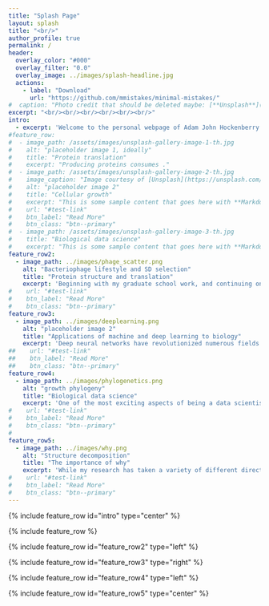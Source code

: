 ```yaml
---
title: "Splash Page"
layout: splash
title: "<br/>"
author_profile: true
permalink: /
header:
  overlay_color: "#000"
  overlay_filter: "0.0"
  overlay_image: ../images/splash-headline.jpg
  actions:
    - label: "Download"
      url: "https://github.com/mmistakes/minimal-mistakes/"
#  caption: "Photo credit that should be deleted maybe: [**Unsplash**](https://unsplash.com)"
excerpt: "<br/><br/><br/><br/><br/><br/>"
intro: 
  - excerpt: 'Welcome to the personal webpage of Adam John Hockenberry! I am a generally trained data scientist, but have focused much of my academic career on challenges in big-data biology. Below I hightlight some specific areas of research, but feel free to check out my publications for more details (and reach out if you have any questions!)'
#feature_row:
#  - image_path: /assets/images/unsplash-gallery-image-1-th.jpg
#    alt: "placeholder image 1, ideally"
#    title: "Protein translation"
#    excerpt: "Producing proteins consumes ."
#  - image_path: /assets/images/unsplash-gallery-image-2-th.jpg
#    image_caption: "Image courtesy of [Unsplash](https://unsplash.com/)"
#    alt: "placeholder image 2"
#    title: "Cellular growth"
#    excerpt: "This is some sample content that goes here with **Markdown** formatting."
#    url: "#test-link"
#    btn_label: "Read More"
#    btn_class: "btn--primary"
#  - image_path: /assets/images/unsplash-gallery-image-3-th.jpg
#    title: "Biological data science"
#    excerpt: "This is some sample content that goes here with **Markdown** formatting."
feature_row2:
  - image_path: ../images/phage_scatter.png
    alt: "Bacteriophage lifestyle and SD selection"
    title: "Protein structure and translation"
    excerpt: 'Beginning with my graduate school work, and continuing on through my post-doctoral studies I have focused on characterizing the language of microbial genomes. In particular, my research has looked at how codon usage biases (akin to synonyms in spoken language) and usage of the Shine-Dalgarno sequence (a form of punctuation mark that often defines the beginning of genes) vary within and between the genomes of bacteria and viruses. Perhaps most importantly, my work has looked at what these features can tell us about the life-history of individual species and how they can be leveraged to engineer genomes for synthetic biology applications.'
#    url: "#test-link"
#    btn_label: "Read More"
#    btn_class: "btn--primary"
feature_row3:
  - image_path: ../images/deeplearning.png
    alt: "placeholder image 2"
    title: "Applications of machine and deep learning to biology"
    excerpt: 'Deep neural networks have revolutionized numerous fields in recent years, but biological applications of these approaches are still in their infancy. Two of the dominant methods that have spurred these advances are Convolutional Neural Networks (particularly for image data) and Recurrent Neural Networks (for text-based data). Microbial genomes can be defined by a string of letters, but the molecules that these letters ultimately create are well-described by pairing-matrices. Both CNN and RNN-based networks therefore have tremendous potential for annotating genomes, and transformer architectures may provide still further advances in this area. My research is focused on how to best apply these tools and to exploit the dominant architectures to make biological advances. In particular, biological data is governed by known physical limits that place constraints on gene predictions but this physical knowledge can be codified and harnessed by deep learning approaches to drastically improve our ability to annotate genomes **de novo**.'
##    url: "#test-link"
##    btn_label: "Read More"
##    btn_class: "btn--primary"
feature_row4:
  - image_path: ../images/phylogenetics.png
    alt: "growth phylogeny"
    title: "Biological data science"
    excerpt: 'One of the most exciting aspects of being a data scientist working in biology is trying to discern how phylogenetic structure inhibits our ability to make statistical inference, and ideally how to overcome this obstacle. Two siblings are more closely related to one-another than any two random humans, two humans are more closely related to one-another than either is to chimpanzees, and a human and a chimp are much more closely related to one-another than either is to a sea anemone. This lack of independence in data points presents tremendous obstacles to statistical inference, as nearly all off-the-shelf statistical models make the iid assumption (independent and identically distributed). Further, sampling of individuals and species is far-from uniform. We know the genome sequence of more sars-cov-2 viruses than all other viruses combined. Working through these challenges and developing statistical tests and frameworks to account for this feature is an active and on-going area of my research, particularly as it pertains to machine and deep learning models.'
#    url: "#test-link"
#    btn_label: "Read More"
#    btn_class: "btn--primary"
#
feature_row5:
  - image_path: ../images/why.png
    alt: "Structure decomposition"
    title: "The importance of why"
    excerpt: 'While my research has taken a variety of different directions over my career, the common thread that unites these disparate topics is a drive to uncover *why?*. Data by itself can only tell part of a story, but contextualizing that data within what is currently known and speculating what might come next are critical to scientific advancement. Further, putting these thoughts into general and accessible language for the public to be able to easily digest is critical for encouraging diverse voices to carry on the torch to the next set of interesting questions. Throughout my career I have prioritized scientific communication through written works and oral presentations, as well as mentorship of the next generation of curious scientists.'
#    url: "#test-link"
#    btn_label: "Read More"
#    btn_class: "btn--primary"
---
```


{% include feature_row id="intro" type="center" %}

{% include feature_row %}

{% include feature_row id="feature_row2" type="left" %}

{% include feature_row id="feature_row3" type="right" %}

{% include feature_row id="feature_row4" type="left" %}

{% include feature_row id="feature_row5" type="center" %}
